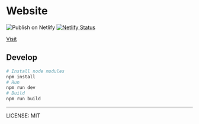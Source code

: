 # Website

![Publish on Netlify](https://github.com/prateekkumarweb/prateekkumar.in/workflows/Publish%20on%20Netlify/badge.svg?branch=master)
[![Netlify Status](https://api.netlify.com/api/v1/badges/2971fbc3-46a2-415f-b8be-5944ffe8bfc5/deploy-status)](https://app.netlify.com/sites/prateekkumar/deploys)

[Visit](https://prateekkumar.in)

## Develop

```sh
# Install node modules
npm install
# Run
npm run dev
# Build
npm run build
```

---

LICENSE: MIT
